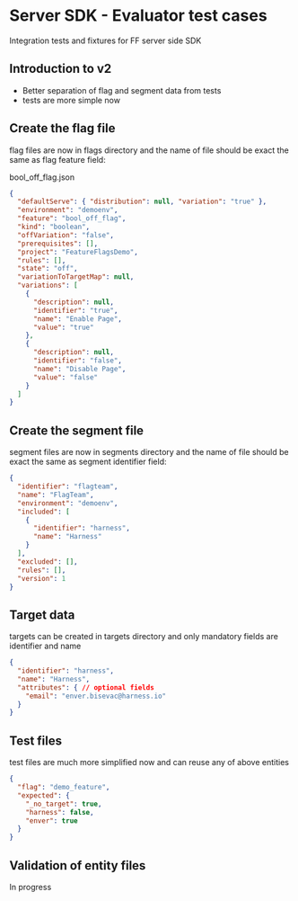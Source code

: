 # Server SDK - Evaluator test cases

Integration tests and fixtures for FF server side SDK

## Introduction to v2

- Better separation of flag and segment data from tests
- tests are more simple now

## Create the flag file

flag files are now in flags directory and the name of file should be exact the same as flag feature field:

bool_off_flag.json

```json
{
  "defaultServe": { "distribution": null, "variation": "true" },
  "environment": "demoenv",
  "feature": "bool_off_flag",
  "kind": "boolean",
  "offVariation": "false",
  "prerequisites": [],
  "project": "FeatureFlagsDemo",
  "rules": [],
  "state": "off",
  "variationToTargetMap": null,
  "variations": [
    {
      "description": null,
      "identifier": "true",
      "name": "Enable Page",
      "value": "true"
    },
    {
      "description": null,
      "identifier": "false",
      "name": "Disable Page",
      "value": "false"
    }
  ]
}
```

## Create the segment file

segment files are now in segments directory and the name of file should be exact the same as segment identifier field:

```json
{
  "identifier": "flagteam",
  "name": "FlagTeam",
  "environment": "demoenv",
  "included": [
    {
      "identifier": "harness",
      "name": "Harness"
    }
  ],
  "excluded": [],
  "rules": [],
  "version": 1
}
```

## Target data

targets can be created in targets directory and only mandatory fields are identifier and name

```json
{
  "identifier": "harness",
  "name": "Harness",
  "attributes": { // optional fields
    "email": "enver.bisevac@harness.io"
  }
}
```

## Test files

test files are much more simplified now and can reuse any of above entities

```json
{
  "flag": "demo_feature",
  "expected": {
    "_no_target": true,
    "harness": false,
    "enver": true
  }
}
```

## Validation of entity files

In progress